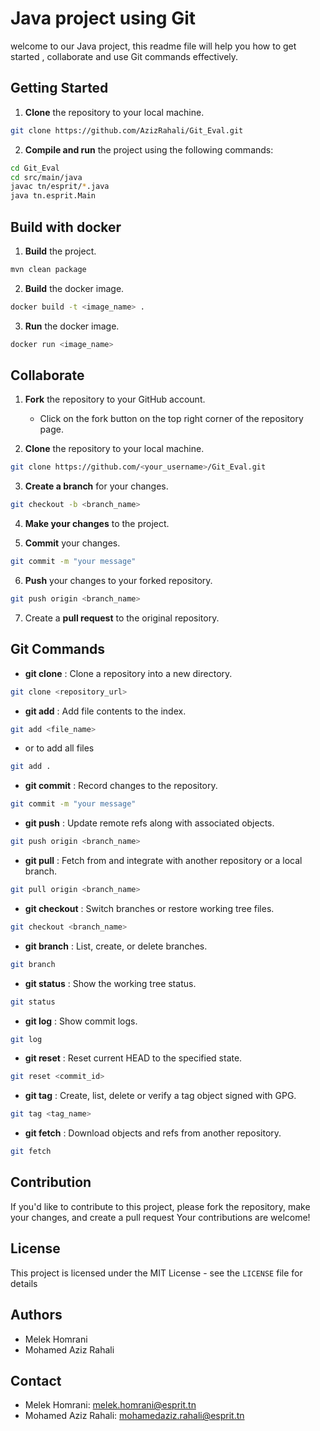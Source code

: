 # Java project using Git

welcome to our Java project, this readme file will help you how to get started , collaborate and use Git commands
effectively.

## Getting Started

1. **Clone** the repository to your local machine.

````bash
git clone https://github.com/AzizRahali/Git_Eval.git
````

2. **Compile and run** the project using the following commands:

````bash
cd Git_Eval
cd src/main/java
javac tn/esprit/*.java
java tn.esprit.Main
````

## Build with docker

1. **Build** the project.

````bash
mvn clean package
````

2. **Build** the docker image.

````bash
docker build -t <image_name> .
````

3. **Run** the docker image.

````bash
docker run <image_name>
````

## Collaborate

1. **Fork** the repository to your GitHub account.

   - Click on the fork button on the top right corner of the repository page.

2. **Clone** the repository to your local machine.

````bash
git clone https://github.com/<your_username>/Git_Eval.git
````

3. **Create a branch** for your changes.

````bash
git checkout -b <branch_name>
````

4. **Make your changes** to the project.


5. **Commit** your changes.

````bash
git commit -m "your message"
````

6. **Push** your changes to your forked repository.

````bash
git push origin <branch_name>
````

7. Create a **pull request** to the original repository.

## Git Commands

- **git clone** : Clone a repository into a new directory.

```bash
git clone <repository_url>
```

- **git add** : Add file contents to the index.

```bash
git add <file_name>
```

- or to add all files

```bash
git add .
```

- **git commit** : Record changes to the repository.

```bash
git commit -m "your message"
```

- **git push** : Update remote refs along with associated objects.

```bash
git push origin <branch_name>
```

- **git pull** : Fetch from and integrate with another repository or a local branch.

```bash
git pull origin <branch_name>
```

- **git checkout** : Switch branches or restore working tree files.

```bash
git checkout <branch_name>
```

- **git branch** : List, create, or delete branches.

```bash
git branch 
```

- **git status** : Show the working tree status.

```bash
git status
```

- **git log** : Show commit logs.

```bash
git log
```

- **git reset** : Reset current HEAD to the specified state.

```bash
git reset <commit_id>
```

- **git tag** : Create, list, delete or verify a tag object signed with GPG.

```bash
git tag <tag_name>
```

- **git fetch** : Download objects and refs from another repository.

```bash
git fetch
```

## Contribution

If you'd like to contribute to this project, please fork the repository, make your changes, and create a pull request
Your contributions are welcome!

## License

This project is licensed under the MIT License - see the `LICENSE` file for details

## Authors

- Melek Homrani
- Mohamed Aziz Rahali

## Contact

- Melek Homrani: melek.homrani@esprit.tn
- Mohamed Aziz Rahali: mohamedaziz.rahali@esprit.tn